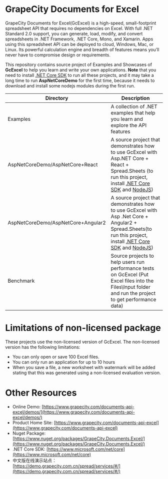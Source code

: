 # GrapeCity Documents for Excel
GrapeCity Documents for Excel(GcExcel) is a high-speed, small-footprint spreadsheet API that requires no dependencies on Excel. With full .NET Standard 2.0 support, you can generate, load, modify, and convert spreadsheets in .NET Framework, .NET Core, Mono, and Xamarin. Apps using this spreadsheet API can be deployed to cloud, Windows, Mac, or Linux. Its powerful calculation engine and breadth of features means you’ll never have to compromise design or requirements.

This repository contains source project of Examples and Showcases of **GcExcel** to help you learn and write your own applications. **Note** that you need to install [.NET Core SDK](https://www.microsoft.com/net/core) to run all these projects, and it may take a long time to run **AspNetCoreDemo** for the first time, because it needs to download and install some nodejs modules during the first run.

| Directory    | Description    |
| ------------- |-------------|
| Examples     | A collection of .NET examples that help you learn and explore the API features |
| AspNetCoreDemo/AspNetCore+React     | A source project that demonstrates how to use GcExcel with Asp.NET Core + React + Spread.Sheets (to run this project, install [.NET Core SDK](https://www.microsoft.com/net/core) and [NodeJS](https://nodejs.org/en/)) |
| AspNetCoreDemo/AspNetCore+Angular2     | A source project that demonstrates how to use GcExcel with Asp .Net Core + Angular2 + Spread.Sheets(to run this project, install [.NET Core SDK](https://www.microsoft.com/net/core) and [NodeJS](https://nodejs.org/en/))|
| Benchmark | Source projects to help users run performance tests on GcExcel (Put Excel files into the Files\Input folder and run the project to get performance data)|

# Limitations of non-licensed package
These projects use the non-licensed version of GcExcel. The non-licensed version has the following limitations:
* You can only open or save 100 Excel files.
* You can only run an application for up to 10 hours
* When you save a file, a new worksheet with watermark will be added stating that this was generated using a non-licensed evaluation version.

# Other Resources
* Online Demo: [https://www.grapecity.com/documents-api-excel/demos/](https://www.grapecity.com/documents-api-excel/demos/)
* Product Home Site: [https://www.grapecity.com/documents-api-excel](https://www.grapecity.com/documents-api-excel)
* Nuget Package: [https://www.nuget.org/packages/GrapeCity.Documents.Excel/](https://www.nuget.org/packages/GrapeCity.Documents.Excel/)
* .NET Core SDK: [https://www.microsoft.com/net/core](https://www.microsoft.com/net/core)
* 中文版在线演示站点：[https://demo.grapecity.com.cn/spread/services/#/](https://demo.grapecity.com.cn/spread/services/#/)
